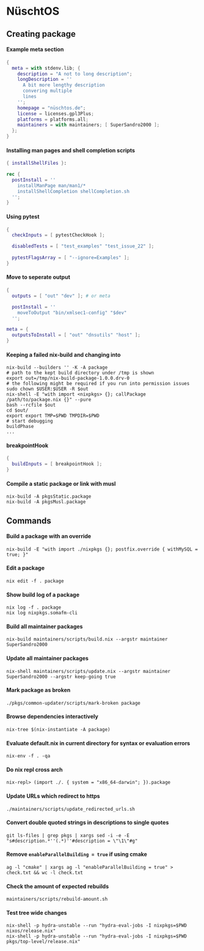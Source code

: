 # NüschtOS

## Creating package

#### Example meta section

```nix
{
  meta = with stdenv.lib; {
    description = "A not to long description";
    longDescription = ''
      A bit more lengthy description
      convering multiple
      lines
    '';
    homepage = "nüschtos.de";
    license = licenses.gpl3Plus;
    platforms = platforms.all;
    maintainers = with maintainers; [ SuperSandro2000 ];
  };
}
```

#### Installing man pages and shell completion scripts

```nix
{ installShellFiles }:

rec {
  postInstall = ''
    installManPage man/man1/*
    installShellCompletion shellCompletion.sh
  '';
}
```

#### Using pytest

```nix
{
  checkInputs = [ pytestCheckHook ];

  disabledTests = [ "test_examples" "test_issue_22" ];
  
  pytestFlagsArray = [ "--ignore=Examples" ];
}
```

#### Move to seperate output

```nix
{
  outputs = [ "out" "dev" ]; # or meta

  postInstall = ''
    moveToOutput "bin/xmlsec1-config" "$dev"
  '';

meta = {
  outputsToInstall = [ "out" "dnsutils" "host" ];
}
```

#### Keeping a failed nix-build and changing into

```shell
nix-build --builders '' -K -A package
# path to the kept build directory under /tmp is shown
export out=/tmp/nix-build-package-1.0.0.drv-0
# the following might be required if you run into permission issues
sudo chown $USER:$USER -R $out
nix-shell -E "with import <nixpkgs> {}; callPackage /path/to/package.nix {}" --pure
bash --rcfile $out
cd $out/
export export TMP=$PWD TMPDIR=$PWD
# start debugging
buildPhase
...
```

#### breakpointHook

```nix
{
  buildInputs = [ breakpointHook ];
}
```

#### Compile a static package or link with musl

```shell
nix-build -A pkgsStatic.package
nix-build -A pkgsMusl.package
```

## Commands

#### Build a package with an override

```shell
nix-build -E "with import ./nixpkgs {}; postfix.override { withMySQL = true; }"
```

#### Edit a package

```shell
nix edit -f . package
```

#### Show build log of a package

```shell
nix log -f . package
nix log nixpkgs.somafm-cli
```

#### Build all maintainer packages

```shell
nix-build maintainers/scripts/build.nix --argstr maintainer SuperSandro2000
```

#### Update all maintainer packages

```shell
nix-shell maintainers/scripts/update.nix --argstr maintainer SuperSandro2000 --argstr keep-going true
```

#### Mark package as broken

```shell
./pkgs/common-updater/scripts/mark-broken package
```

#### Browse dependencies interactively

```shell
nix-tree $(nix-instantiate -A package)
```

#### Evaluate default.nix in current directory for syntax or evaluation errors

```shell
nix-env -f . -qa
```

#### Do nix repl cross arch

```shell
nix-repl> (import ./. { system = "x86_64-darwin"; }).package
```

#### Update URLs which redirect to https

```shell
./maintainers/scripts/update_redirected_urls.sh
```

#### Convert double quoted strings in descriptions to single quotes

```shell
git ls-files | grep pkgs | xargs sed -i -e -E "s#description.*''(.*)''#description = \"\1\"#g"
```

#### Remove `enableParallelBuilding = true` if using cmake

```shell
ag -l "cmake" | xargs ag -l "enableParallelBuilding = true" > check.txt && wc -l check.txt
```

#### Check the amount of expected rebuilds

```shell
maintainers/scripts/rebuild-amount.sh
```

#### Test tree wide changes

```shell
nix-shell -p hydra-unstable --run "hydra-eval-jobs -I nixpkgs=$PWD nixos/release.nix"
nix-shell -p hydra-unstable --run "hydra-eval-jobs -I nixpkgs=$PWD pkgs/top-level/release.nix"
```
